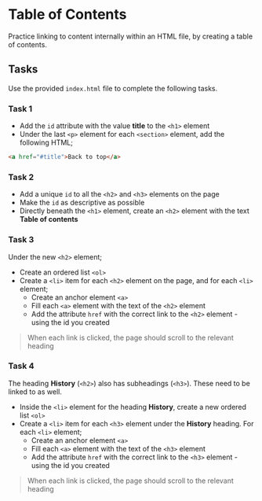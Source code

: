 # Table of Contents

Practice linking to content internally within an HTML file, by creating a table of contents.

## Tasks

Use the provided `index.html` file to complete the following tasks.

### Task 1

- Add the `id` attribute with the value **title** to the `<h1>` element
- Under the last `<p>` element for each `<section>` element, add the following HTML;

```html
<a href="#title">Back to top</a>
```

### Task 2

- Add a unique `id` to all the `<h2>` and `<h3>` elements on the page
- Make the `id` as descriptive as possible
- Directly beneath the `<h1>` element, create an `<h2>` element with the text **Table of contents**

### Task 3

Under the new `<h2>` element;

- Create an ordered list `<ol>`
- Create a `<li>` item for each `<h2>` element on the page, and for each `<li>` element;
  - Create an anchor element `<a>`
  - Fill each `<a>` element with the text of the `<h2>` element
  - Add the attribute `href` with the correct link to the `<h2>` element - using the id you created

> When each link is clicked, the page should scroll to the relevant heading

### Task 4

The heading **History** (`<h2>`) also has subheadings (`<h3>`). These need to be linked to as well.

- Inside the `<li>` element for the heading **History**, create a new ordered list `<ol>`
- Create a `<li>` item for each `<h3>` element under the **History** heading. For each `<li>` element;
  - Create an anchor element `<a>`
  - Fill each `<a>` element with the text of the `<h3>` element
  - Add the attribute `href` with the correct link to the `<h3>` element - using the id you created

> When each link is clicked, the page should scroll to the relevant heading
